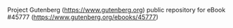 Project Gutenberg (https://www.gutenberg.org) public repository for eBook #45777 (https://www.gutenberg.org/ebooks/45777)
